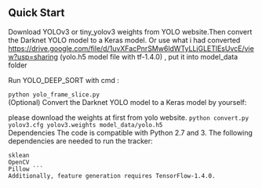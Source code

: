 ## Quick Start
Download YOLOv3 or tiny_yolov3 weights from YOLO website.Then convert the Darknet YOLO model to a Keras model. Or use what i had converted https://drive.google.com/file/d/1uvXFacPnrSMw6ldWTyLLjGLETlEsUvcE/view?usp=sharing (yolo.h5 model file with tf-1.4.0) , put it into model_data folder

Run YOLO_DEEP_SORT with cmd :

```python yolo_frame_slice.py```  
(Optional) Convert the Darknet YOLO model to a Keras model by yourself:

 please download the weights at first from yolo website. 
 ```python convert.py yolov3.cfg yolov3.weights model_data/yolo.h5```  
Dependencies
The code is compatible with Python 2.7 and 3. The following dependencies are needed to run the tracker:

```NumPy
sklean
OpenCV
Pillow ```  
Additionally, feature generation requires TensorFlow-1.4.0.

